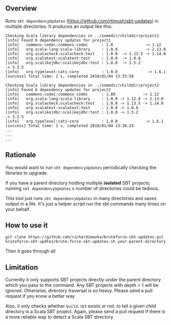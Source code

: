 ## Overview

Runs `sbt dependencyUpdates` (https://github.com/rtimush/sbt-updates) in multiple directories.
It produces an output like this:

```
Checking Scala library dependencies in ../somedir/childdir/project1
[info] Found 6 dependency updates for project1
[info]   commons-codec:commons-codec      : 1.0              -> 1.12           
[info]   org.scala-lang:scala-library     : 1.0.0            -> 2.13.0         
[info]   org.scalacheck:scalacheck:test   : 1.0.0  -> 1.13.5 -> 1.14.0         
[info]   org.scalatest:scalatest:test     : 1.0.0  -> 1.0.8                    
[info]   org.scalikejdbc:scalikejdbc:test : 1.0.0  -> 2.5.2            -> 3.3.5
[info]   org.typelevel:cats-core          : 1.0.0             -> 1.6.1          
[success] Total time: 2 s, completed 2018/01/04 13:35:58

Checking Scala library dependencies in ../somedir/childdir/project2
[info] Found 6 dependency updates for project2
[info]   commons-codec:commons-codec      : 1.00            -> 1.12           
[info]   org.scala-lang:scala-library     : 1.0.0 -> 1.12.8 -> 2.13.0         
[info]   org.scalacheck:scalacheck:test   : 1.0.0 -> 1.13.5 -> 1.14.0         
[info]   org.scalatest:scalatest:test     : 1.0.0 -> 1.0.8                    
[info]   org.scalikejdbc:scalikejdbc:test : 1.0.0 -> 1.5.2            -> 3.3.5
[info]   org.typelevel:cats-core          : 1.0.0            -> 1.6.1          
[success] Total time: 1 s, completed 2018/01/04 13:36:24
...
...
...
```

## Rationale 

You would want to run `sbt dependencyUpdates` periodically checking the libraries to upgrade.

If you have a parent directory hodling multiple **isolated** SBT projects,
running `sbt dependencyUpdates` x number of directories could be tedious.

This tool just runs `sbt dependencyUpdates` in many directories and saves output in a file.
It's just a helper script run the sbt commands many times on your behalf.

## How to use it

```
git clone https://github.com/richardimaoka/bruteforce-sbt-updates.git
bruteforce-sbt-updtes/brute-force-sbt-updates.sh your-parent-directory
```

Then it goes through all 


## Limitation

Currently it only supports SBT projects directly under the parent directory which you pass to the command.
Any SBT projects with depth > 1 will be ignored.
Otherwise, directory traversal is so heavy. Please send a pull request if you know a better way.

Also, it only checks whether `build.sbt` exists or not, to tell a given child directory is a Scala SBT project.
Again, please send a pull request if there is a more reliable way to detect a Scala SBT directory.



